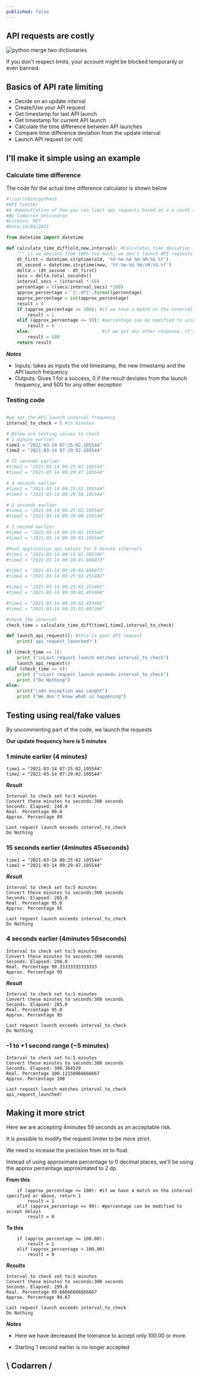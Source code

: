 ```yaml
---
published: false
---
```

## API requests are costly

![python merge two dictionaries](https://github.com/codarrenvelvindron/codarrenvelvindron.github.io/raw/master/images/python-logo.png)

If you don't respect limits, your account might be blocked temporarily or even banned.

## Basics of API rate limiting
- Decide on an update interval
- Create/Use your API request
- Get timestamp for last API launch
- Get timestamp for current API launch
- Calculate the time difference between API launches
- Compare time difference deviation from the update interval
- Launch API request (or not)

## I'll make it simple using an example
### Calculate time difference
The code for the actual time difference calculator is shown below

```python
#!/usr/sbin/python3
#API limiter
#A demonstration of how you can limit api requests based on a a count in minutes
#By Codarren Velvindron
#License: MIT
#Date:14/03/2021

from datetime import datetime

def calculate_time_diff(old,new,interval): #Calculates time deviation from interval
    """ if we deviate from 100% too much, we don't launch API requests """
    dt_first = datetime.strptime(old, '%Y-%m-%d %H:%M:%S.%f')
    dt_second = datetime.strptime(new, '%Y-%m-%d %H:%M:%S.%f')
    delta = (dt_second - dt_first)
    secs = delta.total_seconds()
    interval_secs = (interval * 60)
    percentage = ((secs/interval_secs) *100)
    approx_percentage = '{:.0f}'.format(percentage)
    approx_percentage = int(approx_percentage)
    result = 0
    if (approx_percentage >= 100): #if we have a match on the interval specified or above, return 1
        result = 1
    elif (approx_percentage <= 99): #percentage can be modified to accept delays
        result = 0
    else:                           #if we got any other response, it's considered as an exception
        result = 500 
    return result
```

***Notes***
- Inputs: takes as inputs the old timestamp, the new timestamp and the API launch frequency
- Outputs: Gives 1 for a success, 0 if the result deviates from the launch frequency, and 500 for any other exception

### Testing code
```python

#we set the API launch interval frequency
interval_to_check = 5 #in minutes

# Below are testing values to check
# 1 minute earlier
time1 = "2021-03-14 07:25:02.105544"
time2 = "2021-03-14 07:29:02.105544"

# 15 seconds earlier
#time1 = "2021-03-14 09:25:02.105544"
#time2 = "2021-03-14 09:29:47.105544"

# 4 seconds earlier
#time1 = "2021-03-14 09:25:02.105544"
#time2 = "2021-03-14 09:29:58.105544"

# 2 seconds earlier
#time1 = "2021-03-14 09:25:02.105544"
#time2 = "2021-03-14 09:30:00.105544"

# 1 second earlier
#time1 = "2021-03-14 09:25:02.105544"
#time2 = "2021-03-14 09:30:01.105544"

#Real application api values for 5 minute intervals
#time1 = "2021-03-14 09:15:02.385396"
#time2 = "2021-03-14 09:20:01.886873"

#time1 = "2021-03-14 09:20:01.886873"
#time2 = "2021-03-14 09:25:02.251402"

#time1 = "2021-03-14 09:25:02.251402"
#time2 = "2021-03-14 09:30:02.493466"

#time1 = "2021-03-14 09:30:02.493466"
#time2 = "2021-03-14 09:35:01.607366"

#check the interval
check_time = calculate_time_diff(time1,time2,interval_to_check)

def launch_api_request(): #this is your API request
    print('api_request_launched!')

if (check_time == 1):
    print ("\nLast request launch matches interval_to_check")
    launch_api_request()
elif (check_time == 0):
    print ("\nLast request launch exceeds interval_to_check")
    print ("Do Nothing")
else:
    print("\nAn exception was caught")
    print ("We don't know what is happening")
```

## Testing using real/fake values
By uncommenting part of the code, we launch the requests

**Our update frequency here is 5 minutes**

### 1 minute earlier (4 minutes)
```
time1 = "2021-03-14 07:25:02.105544"
time2 = "2021-03-14 07:29:02.105544"
```
***Result***
```
Interval to check set to:5 minutes
Convert these minutes to seconds:300 seconds
Seconds. Elapsed: 240.0
Real. Percentage 80.0
Approx. Percentage 80

Last request launch exceeds interval_to_check
Do Nothing
```

### 15 seconds earlier (4minutes 45seconds)
```
time1 = "2021-03-14 09:25:02.105544"
time2 = "2021-03-14 09:29:47.105544"

```

***Result***
```
Interval to check set to:5 minutes
Convert these minutes to seconds:300 seconds
Seconds. Elapsed: 285.0
Real. Percentage 95.0
Approx. Percentage 95

Last request launch exceeds interval_to_check
Do Nothing

```

### 4 seconds earlier (4minutes 56seconds)
```
Interval to check set to:5 minutes
Convert these minutes to seconds:300 seconds
Seconds. Elapsed: 298.0
Real. Percentage 99.33333333333333
Approx. Percentage 99

```

***Result***
```
Interval to check set to:5 minutes
Convert these minutes to seconds:300 seconds
Seconds. Elapsed: 285.0
Real. Percentage 95.0
Approx. Percentage 95

Last request launch exceeds interval_to_check
Do Nothing

```


### -1 to +1 second range (~5 minutes)
```
Interval to check set to:5 minutes
Convert these minutes to seconds:300 seconds
Seconds. Elapsed: 300.364529
Real. Percentage 100.12150966666667
Approx. Percentage 100

Last request launch matches interval_to_check
api_request_launched!
```

## Making it more strict
Here we are accepting 4minutes 59 seconds as an acceptable risk.

It is possible to modify the request limiter to be more strict.

We need to incease the precision from int to float.

Instead of using approximate percentage to 0 decimal places, we'll be using the approx percentage approximated to 2 dp.

**From this**

```
    if (approx_percentage >= 100): #if we have a match on the interval specified or above, return 1
        result = 1
    elif (approx_percentage <= 99): #percentage can be modified to accept delays
        result = 0
```

**To this**

```
    if (approx_percentage >= 100.00):
        result = 1
    elif (approx_percentage < 100.00)
        result = 0
```

***Results***
```
Interval to check set to:5 minutes
Convert these minutes to seconds:300 seconds
Seconds. Elapsed: 299.0
Real. Percentage 99.66666666666667
Approx. Percentage 99.67

Last request launch exceeds interval_to_check
Do Nothing
```

***Notes***

- Here we have decreased the tolerance to accept only 100.00 or more.

- Starting 1 second earlier is no longer accepted


## \ Codarren /
